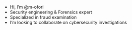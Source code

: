 - Hi, I’m @m-ofori
- Security engineering & Forensics expert 
-  Specialized in fraud examination
- I’m looking to collaborate on cybersecurity investigations
 

<!---
m-ofori/m-ofori is a ✨ special ✨ repository because its `README.md` (this file) appears on your GitHub profile.
You can click the Preview link to take a look at your changes.
--->

